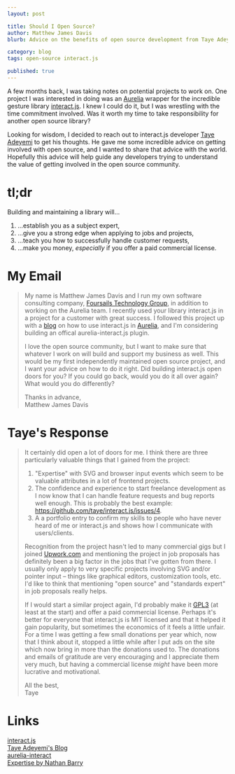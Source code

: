 ```yaml
---
layout: post

title: Should I Open Source?
author: Matthew James Davis
blurb: Advice on the benefits of open source development from Taye Adeyemi, creator of interact.js.

category: blog
tags: open-source interact.js

published: true
---
```


A few months back, I was taking notes on potential projects to work on. One project I was interested in doing was an [Aurelia](http://aurelia.io/) wrapper for the incredible gesture library [interact.js](http://interact.js.io/). I knew I could do it, but I was wrestling with the time commitment involved. Was it worth my time to take responsibility for another open source library? 

Looking for wisdom, I decided to reach out to interact.js developer [Taye Adeyemi](http://taye.me/) to get his thoughts. He gave me some incredible advice on getting involved with open source, and I wanted to share that advice with the world. Hopefully this advice will help guide any developers trying to understand the value of getting involved in the open source community.

# tl;dr

Building and maintaining a library will...

1. ...establish you as a subject expert,
2. ...give you a strong edge when applying to jobs and projects,
3. ...teach you how to successfully handle customer requests,
4. ...make you money, *especially* if you offer a paid commercial license.

# My Email

<blockquote class="email">
  
  <p>My name is Matthew James Davis and I run my own software consulting company, <a href="http://foursails.co/">Foursails Technology Group</a>, in addition to working on the Aurelia team. I recently used your library interact.js in a project for a customer with great success. I followed this project up with a <a href="http://davismj.me/blog/aurelia-drag-and-drop/">blog</a> on how to use interact.js in <a href="http://aurelia.io/">Aurelia</a>, and I'm considering building an offical aurelia-interact.js plugin.</p>

  <p>I love the open source community, but I want to make sure that whatever I work on will build and support my business as well. This would be my first independently maintained open source project, and I want your advice on how to do it right. Did building interact.js open doors for you? If you could go back, would you do it all over again? What would you do differently?</p>
  
  Thanks in advance,<br />
  Matthew James Davis<br />
</blockquote>

# Taye's Response

<blockquote class="email">

  <p>It certainly did open a lot of doors for me. I think there are three particularly valuable things that I gained from the project:</p>
  
  <ol>
    <li>"Expertise" with SVG and browser input events which seem to be valuable attributes in a lot of frontend projects.</li>
    <li>The confidence and experience to start freelance development as I now know that I can handle feature requests and bug reports well enough. This is probably the best example: <a href="https://github.com/taye/interact.js/issues/4">https://github.com/taye/interact.js/issues/4</a>.</li>
    <li>A a portfolio entry to confirm my skills to people who have never heard of me or interact.js and shows how I communicate with users/clients.</li>
  </ol>

  <p>Recognition from the project hasn't led to many commercial gigs but I joined <a href="http://upwork.com/">Upwork.com</a> and mentioning the project in job proposals has definitely been a big factor in the jobs that I've gotten from there. I usually only apply to very specific projects involving SVG and/or pointer input – things like graphical editors, customization tools, etc. I'd like to think that mentioning "open source" and "standards expert" in job proposals really helps.</p>

  <p>If I would start a similar project again, I'd probably make it <a href="https://www.gnu.org/licenses/gpl-3.0.en.html">GPL3</a> (at least at the start) and offer a paid commercial license. Perhaps it's better for everyone that interact.js is MIT licensed and that it helped it gain popularity, but sometimes the economics of it feels a little unfair. For a time I was getting a few small donations per year which, now that I think about it, stopped a little while after I put ads on the site which now bring in more than the donations used to. The donations and emails of gratitude are very encouraging and I appreciate them very much, but having a commercial license <i>might</i> have been more lucrative and motivational.</p>

  All the best,<br />
  Taye<br />

</blockquote>


# Links

[interact.js](interact.js.io)<br />
[Taye Adeyemi's Blog](http://taye.me/)<br />
[aurelia-interact](https://github.com/eriklieben/aurelia-interact.js)<br />
[Expertise by Nathan Barry](https://www.smashingmagazine.com/2013/06/how-to-launch-anything/#expertise)<br />